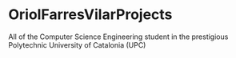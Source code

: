 # OriolFarresVilarProjects
All of the Computer Science Engineering student in the prestigious Polytechnic University of Catalonia (UPC)
